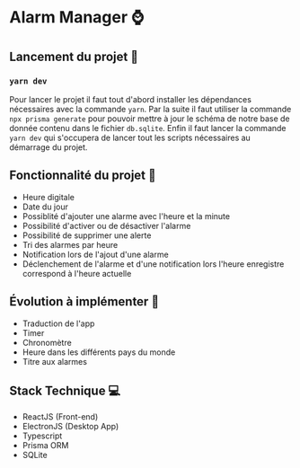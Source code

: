 # Alarm Manager ⌚️

## Lancement du projet 🚀

### `yarn dev`

Pour lancer le projet il faut tout d'abord installer les dépendances nécessaires avec la commande `yarn`.
Par la suite il faut utiliser la commande `npx prisma generate` pour pouvoir mettre à jour le schéma de notre base de donnée contenu dans le fichier `db.sqlite`.
Enfin il faut lancer la commande `yarn dev` qui s'occupera de lancer tout les scripts nécessaires au démarrage du projet.

## Fonctionnalité du projet 🎯

- Heure digitale
- Date du jour
- Possiblité d'ajouter une alarme avec l'heure et la minute
- Possibilité d'activer ou de désactiver l'alarme
- Possibilité de supprimer une alerte
- Tri des alarmes par heure
- Notification lors de l'ajout d'une alarme
- Déclenchement de l'alarme et d'une notification lors l'heure enregistre correspond à l'heure actuelle

## Évolution à implémenter 🧩

- Traduction de l'app
- Timer
- Chronomètre
- Heure dans les différents pays du monde
- Titre aux alarmes

## Stack Technique 💻

- ReactJS (Front-end)
- ElectronJS (Desktop App)
- Typescript
- Prisma ORM
- SQLite

